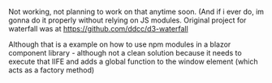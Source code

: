 Not working, not planning to work on that anytime soon.
(And if i ever do, im gonna do it properly without relying on JS modules. Original project for waterfall was at https://github.com/ddcc/d3-waterfall

Although that is a example on how to use npm modules in a blazor component library - although not a clean solution because it needs to execute that IIFE and adds a global function to the window element (which acts as a factory method)
